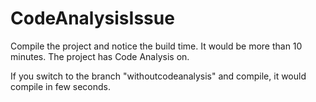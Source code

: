 # CodeAnalysisIssue

Compile the project and notice the build time. It would be more than 10 minutes. 
The project has Code Analysis on. 

If you switch to the branch "withoutcodeanalysis" and compile, it would compile in few seconds. 

